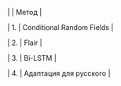 |  | Метод | 

| 1. | Conditional Random Fields | 

| 2. | Flair | 

| 3. | Bi-LSTM | 

| 4. | Адаптация для русского | 
